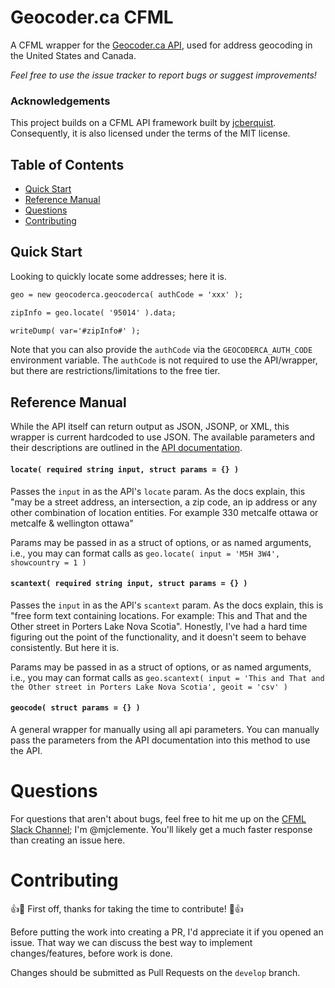 # Geocoder.ca CFML
A CFML wrapper for the [Geocoder.ca API](https://geocoder.ca/?premium_api=1), used for address geocoding in the United States and Canada.

*Feel free to use the issue tracker to report bugs or suggest improvements!*

### Acknowledgements

This project builds on a CFML API framework built by [jcberquist](https://github.com/jcberquist). Consequently, it is also licensed under the terms of the MIT license.

## Table of Contents
- [Quick Start](#quick-start)
- [Reference Manual](#reference-manual)
- [Questions](#questions)
- [Contributing](#contributing)

## Quick Start
Looking to quickly locate some addresses; here it is.

```cfc
geo = new geocoderca.geocoderca( authCode = 'xxx' );

zipInfo = geo.locate( '95014' ).data;

writeDump( var='#zipInfo#' );
```

Note that you can also provide the `authCode` via the `GEOCODERCA_AUTH_CODE` environment variable. The `authCode` is not required to use the API/wrapper, but there are restrictions/limitations to the free tier.

## Reference Manual
While the API itself can return output as JSON, JSONP, or XML, this wrapper is current hardcoded to use JSON. The available parameters and their descriptions are outlined in the [API documentation](https://geocoder.ca/?premium_api=1).

#### `locate( required string input, struct params = {} )` <!-- omit in toc -->
Passes the `input` in as the API's `locate` param. As the docs explain, this "may be a street address, an intersection, a zip code, an ip address or any other combination of location entities. For example 330 metcalfe ottawa or metcalfe & wellington ottawa"

Params may be passed in as a struct of options, or as named arguments, i.e., you may can format calls as `geo.locate( input = 'M5H 3W4', showcountry = 1 )`

#### `scantext( required string input, struct params = {} )` <!-- omit in toc -->
Passes the `input` in as the API's `scantext` param. As the docs explain, this is "free form text containing locations. For example: This and That and the Other street in Porters Lake Nova Scotia". Honestly, I've had a hard time figuring out the point of the functionality, and it doesn't seem to behave consistently. But here it is.

Params may be passed in as a struct of options, or as named arguments, i.e., you may can format calls as `geo.scantext( input = 'This and That and the Other street in Porters Lake Nova Scotia', geoit = 'csv' )`

#### `geocode( struct params = {} )` <!-- omit in toc -->
A general wrapper for manually using all api parameters. You can manually pass the parameters from the API documentation into this method to use the API.

# Questions
For questions that aren't about bugs, feel free to hit me up on the [CFML Slack Channel](http://cfml-slack.herokuapp.com); I'm @mjclemente. You'll likely get a much faster response than creating an issue here.

# Contributing
:+1::tada: First off, thanks for taking the time to contribute! :tada::+1:

Before putting the work into creating a PR, I'd appreciate it if you opened an issue. That way we can discuss the best way to implement changes/features, before work is done.

Changes should be submitted as Pull Requests on the `develop` branch.
